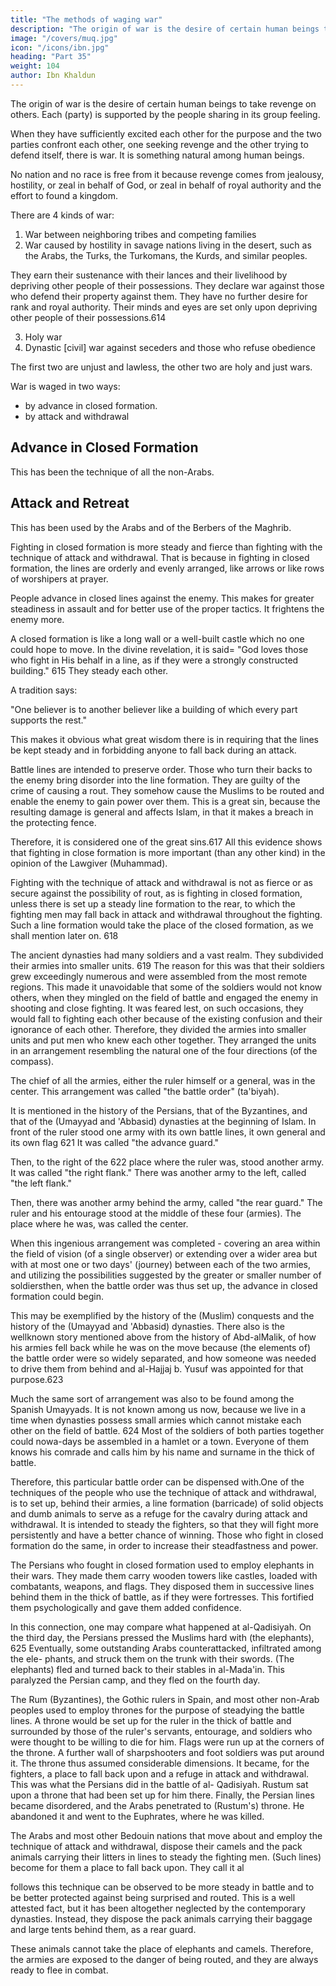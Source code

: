 ```yaml
---
title: "The methods of waging war"
description: "The origin of war is the desire of certain human beings to take revenge on others. Each (party) is supported by the people sharing in its group feeling"
image: "/covers/muq.jpg"
icon: "/icons/ibn.jpg"
heading: "Part 35"
weight: 104
author: Ibn Khaldun
---
```





<!-- ## 35. The methods of waging war practiced by the various nations -->

<!-- Wars and different kinds of fighting have always occurred in the world since God created it.  -->

The origin of war is the desire of certain human beings to take revenge on others. Each (party) is supported by the people sharing in its group feeling. 

When they have sufficiently excited each other for the purpose and the two parties confront each other, one seeking revenge and the other trying to defend itself, there is war. It is something natural among human beings. 

No nation and no race is free from it because revenge comes from jealousy, hostility, or zeal in behalf of God, or zeal in behalf of royal authority and the effort to found a kingdom.

There are 4 kinds of war:

1. War between neighboring tribes and competing families
2. War caused by hostility in savage nations living in the desert, such as the Arabs, the Turks, the Turkomans, the Kurds, and similar peoples. 

They earn their sustenance with their lances and their livelihood by depriving other people of their possessions. They declare war against those who defend their property against them. They have no further desire for rank and royal authority. Their minds and eyes are set only upon depriving other people of their possessions.614

3. Holy war 
4. Dynastic [civil] war against seceders and those who refuse obedience

The first two are unjust and lawless, the other two are holy and just wars.


War is waged in two ways:
- by advance in closed formation.
- by attack and withdrawal


## Advance in Closed Formation 

This has been the technique of all the non-Arabs. 


## Attack and Retreat

This has been used by the Arabs and of the Berbers of the Maghrib.

Fighting in closed formation is more steady and fierce than fighting with the technique of attack and withdrawal. That is because in fighting in closed formation, the lines are orderly and evenly arranged, like arrows or like rows of worshipers at prayer. 

People advance in closed lines against the enemy. This makes for greater steadiness in assault and for better use of the proper tactics. It frightens the enemy more. 

A closed formation is like a long wall or a well-built castle which no one  could hope to move. In the divine revelation, it is said= "God loves those who fight in His behalf in a line, as if they were a strongly constructed building." 615  They steady each other. 

A tradition says:

"One believer is to another believer like a building of which every part supports the rest." <!-- 616  -->

This makes it obvious what great wisdom there is in requiring that the lines be kept steady and in forbidding anyone to fall back during an attack. 

Battle lines are intended to preserve order. Those who turn their backs to the enemy bring disorder into the line formation. They are guilty of the crime of causing a rout. They somehow cause the Muslims to be routed and enable the enemy to gain power over them. This is a great sin, because the resulting damage is general and affects Islam, in that it makes a breach in the protecting fence.

Therefore, it is considered one of the great sins.617 All this evidence shows that fighting in close
formation is more important (than any other kind) in the opinion of the Lawgiver (Muhammad).

Fighting with the technique of attack and withdrawal is not as fierce or as secure against the possibility of rout, as is fighting in closed formation, unless there is set up a steady line formation to the rear, to which the fighting men may fall back in attack and withdrawal throughout the fighting. Such a line formation would take the place of the closed formation, as we shall mention later on. 618 

The ancient dynasties had many soldiers and a vast realm. They subdivided
their armies into smaller units. 619 The reason for this was that their soldiers grew
exceedingly numerous and were assembled from the most remote regions. This made it unavoidable that some of the soldiers would not know others, when they mingled on the field of battle and engaged the enemy in shooting and close fighting.
It was feared lest, on such occasions, they would fall to fighting each other because
of the existing confusion and their ignorance of each other. Therefore, they divided
the armies into smaller units and put men who knew each other together. They
arranged the units in an arrangement resembling the natural one of the four
directions (of the compass). 

The chief of all the armies, either the ruler himself or a general, was in the center. <!-- 620 --> This arrangement was called "the battle order" (ta'biyah). 

It is mentioned in the history of the Persians, that of the Byzantines, and that of the (Umayyad and 'Abbasid) dynasties at the beginning of Islam. In front of the ruler stood one army with its own battle lines, it own general and its own flag
621 It was called "the advance guard." 

Then, to the right of the 622 place where the ruler was, stood another army. It was called "the right flank." There was another army to the left, called "the left flank." 

Then, there was another army behind the army, called "the rear guard." The ruler and his entourage stood at the middle of these four (armies). The place where he was, was called the center. 

When this ingenious arrangement was completed - covering an area within the field of vision
(of a single observer) or extending over a wider area but with at most one or two
days' (journey) between each of the two armies, and utilizing the possibilities
suggested by the greater or smaller number of soldiersthen, when the battle order
was thus set up, the advance in closed formation could begin. 

This may be exemplified by the history of the (Muslim) conquests and the history of the
(Umayyad and 'Abbasid) dynasties. There also is the wellknown story mentioned above from the history of Abd-alMalik, of how his armies fell back while he was on the move because (the elements of) the battle order were so widely separated, and
how someone was needed to drive them from behind and al-Hajjaj b. Yusuf was appointed for that purpose.623

Much the same sort of arrangement was also to be found among the Spanish Umayyads. It is not known among us now, because we live in a time when dynasties possess small armies which cannot mistake each other on the field of battle. 624 Most
of the soldiers of both parties together could nowa-days be assembled in a hamlet or
a town. Everyone of them knows his comrade and calls him by his name and
surname in the thick of battle. 

Therefore, this particular battle order can be dispensed with.One of the techniques of the people who use the technique of attack and
withdrawal, is to set up, behind their armies, a line formation (barricade) of solid
objects and dumb animals to serve as a refuge for the cavalry during attack and
withdrawal. It is intended to steady the fighters, so that they will fight more
persistently and have a better chance of winning.
Those who fight in closed formation do the same, in order to increase their
steadfastness and power. 

The Persians who fought in closed formation used to employ elephants in their wars. They made them carry wooden towers like castles, loaded with combatants, weapons, and flags. They disposed them in successive lines
behind them in the thick of battle, as if they were fortresses. This fortified them
psychologically and gave them added confidence.

In this connection, one may compare what happened at al-Qadisiyah. On the
third day, the Persians pressed the Muslims hard with (the elephants), 625
Eventually, some outstanding Arabs counterattacked, infiltrated among the ele-
phants, and struck them on the trunk with their swords. (The elephants) fled and
turned back to their stables in al-Mada'in. This paralyzed the Persian camp, and they
fled on the fourth day.

The Rum (Byzantines), the Gothic rulers in Spain, and most other non-Arab
peoples used to employ thrones for the purpose of steadying the battle lines. A
throne would be set up for the ruler in the thick of battle and surrounded by those of
the ruler's servants, entourage, and soldiers who were thought to be willing to die
for him. Flags were run up at the corners of the throne. A further wall of
sharpshooters and foot soldiers was put around it. The throne thus assumed
considerable dimensions. It became, for the fighters, a place to fall back upon and a
refuge in attack and withdrawal. This was what the Persians did in the battle of al-
Qadisiyah. Rustum sat upon a throne that had been set up for him there. Finally, the
Persian lines became disordered, and the Arabs penetrated to (Rustum's) throne. He
abandoned it and went to the Euphrates, where he was killed.

The Arabs and most other Bedouin nations that move about and employ the technique of attack and withdrawal, dispose their camels and the pack animals carrying their litters in lines to steady the fighting men. (Such lines) become for
them a place to fall back upon. They call it al

follows this technique can be observed to be more steady in battle and to be better
protected against being surprised and routed. This is a well attested fact, but it has
been altogether neglected by the contemporary dynasties. Instead, they dispose the
pack animals carrying their baggage and large tents behind them, as a rear guard.

These animals cannot take the place of elephants and camels. Therefore, the armies are exposed to the danger of being routed, and they are always ready to flee in combat.

